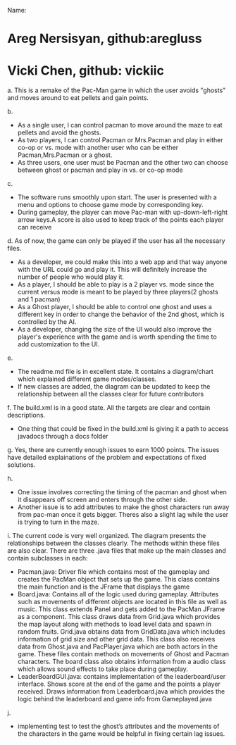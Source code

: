 Name: 
# Areg Nersisyan, github:aregluss
# Vicki Chen, github: vickiic

a. This is a remake of the Pac-Man game in which the user avoids "ghosts" and moves around to eat pellets and gain points.

b. 
* As a single user, I can control pacman to move around the maze to eat pellets and avoid the ghosts. 
* As two players, I can control Pacman or Mrs.Pacman and play in either co-op or vs. mode with another user who can be either Pacman,Mrs.Pacman or a ghost. 
* As three users, one user must be Pacman and the other two can choose between ghost or pacman and play in vs. or co-op mode 

c. 
* The software runs smoothly upon start. The user is presented with a menu and options to choose game mode by corresponding key.
* During gameplay, the player can move Pac-man with up-down-left-right arrow keys.A score is also used to keep track of the points each player can receive

d. As of now, the game can only be played if the user has all the necessary files. 
* As a developer, we could make this into a web app and that way anyone with the URL could go and play it. This will definitely increase the number of people who would play it. 
* As a player, I should be able to play is a 2 player vs. mode since the current versus mode is meant to be played by three players(2 ghosts and 1 pacman)
* As a Ghost player,  I should be able to control one ghost and uses a different key in order to change the behavior of the 2nd ghost, which is controlled by the AI. 
* As a developer, changing the size of the UI would also improve the player's experience with the game and is worth spending the time to add customization to the UI.


 e. 
* The readme.md file is in excellent state. It contains a diagram/chart which explained different game modes/classes.
* If new classes are added, the diagram can be updated to keep the relationship between all the classes clear for future contributors


f. The build.xml is in a good state. All the targets are clear and contain descriptions.
* One thing that could be fixed in the build.xml is giving it a path to access javadocs through a docs folder

g. Yes, there are currently enough issues to earn 1000 points. The issues have detailed explainations of the problem and expectations of fixed solutions.

h. 
* One issue involves correcting the timing of the pacman and ghost when it disappears off screen and enters through the other side.
* Another issue is to add attributes to make the ghost characters run away from pac-man once it gets bigger. Theres also a slight lag while the user is trying to turn in the maze.

i. The current code is very well organized. The diagram presents the relationships between the classes clearly. The methods within these files are also clear. There are three .java files that make up the main classes and contain subclasses in each:
* Pacman.java: Driver file which contains most of the gameplay and creates the PacMan object that sets up the game. This class contains the main function and is the JFrame that displays the game
* Board.java: Contains all of the logic used during gameplay. Attributes such as movements of different objects are located in this file as well as music. This class extends Panel and gets added to the PacMan JFrame as a component. This class draws data from Grid.java which provides the map layout along with methods to load level data and spawn in random fruits. Grid.java obtains data from GridData.java which includes information of grid size and other grid data. This class also receives data from Ghost.java and PacPlayer.java which are both actors in the game. These files contain methods on movements of Ghost and Pacman characters. The board class also obtains information from a audio class which allows sound effects to take place during gameplay.
* LeaderBoardGUI.java: contains implementation of the leaderboard/user interface. Shows score at the end of the game and the points a player received.  Draws information from Leaderboard.java which provides the logic behind the leaderboard and game info from Gameplayed.java

j.
* implementing test to test the ghost’s attributes and the movements of the characters in the game would be helpful in fixing certain lag issues.

